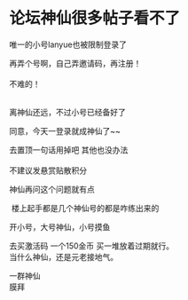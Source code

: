 # 论坛神仙很多帖子看不了


唯一的小号lanyue也被限制登录了

再弄个号啊，自己弄邀请码，再注册！<br />
<br />
不难的！<br />
<br />
<img src="static/image/smiley/default/smile.gif" smilieid="1" border="0" alt="" /><img src="static/image/smiley/default/smile.gif" smilieid="1" border="0" alt="" /><img src="static/image/smiley/default/smile.gif" smilieid="1" border="0" alt="" />

离神仙还远，不过小号已经备好了<img src="static/image/smiley/default/lol.gif" smilieid="12" border="0" alt="" />

同意，今天一登录就成神仙了~~

去置顶一句话用掉吧 其他也没办法 <br />
<br />
不建议发悬赏贴散积分

神仙再问这个问题就有点<img src="static/image/smiley/default/lol.gif" smilieid="12" border="0" alt="" />

<img src="static/image/smiley/yct/022.gif" smilieid="42" border="0" alt="" /> 楼上起手都是几个神仙号的都是咋练出来的

开小号，大号神仙，小号摸鱼<img src="static/image/smiley/default/lol.gif" smilieid="12" border="0" alt="" /><img id="aimg_Q8GF7" onclick="zoom(this, this.src, 0, 0, 0)" class="zoom" src="https://cdn.jsdelivr.net/gh/hishis/forum-master/public/images/patch.gif" onmouseover="img_onmouseoverfunc(this)" onload="thumbImg(this)" border="0" alt="" />

去买激活码 一个150金币 买一堆放着过期就行。<br />
当什么神仙，还是元老接地气。

一群神仙<img src="static/image/smiley/default/lol.gif" smilieid="12" border="0" alt="" /><br />
膜拜<img id="aimg_JJdxH" onclick="zoom(this, this.src, 0, 0, 0)" class="zoom" src="https://cdn.jsdelivr.net/gh/hishis/forum-master/public/images/patch.gif" onmouseover="img_onmouseoverfunc(this)" onload="thumbImg(this)" border="0" alt="" />
